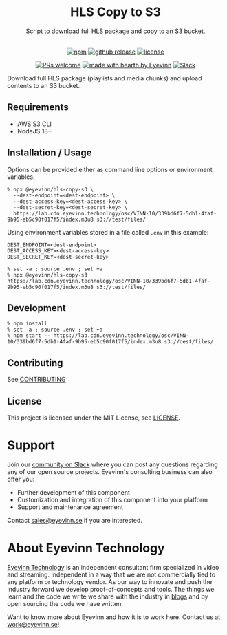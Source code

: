 <h1 align="center">
  HLS Copy to S3
</h1>

<div align="center">
  Script to download full HLS package and copy to an S3 bucket. 
  <br />
</div>

<div align="center">
<br />

[![npm](https://img.shields.io/npm/v/@eyevinn/hls-copy-s3?style=flat-square)](https://www.npmjs.com/package/@eyevinn/hls-copy-s3)
[![github release](https://img.shields.io/github/v/release/Eyevinn/hls-copy-s3?style=flat-square)](https://github.com/Eyevinn/hls-copy-s3/releases)
[![license](https://img.shields.io/github/license/eyevinn/hls-copy-s3.svg?style=flat-square)](LICENSE)

[![PRs welcome](https://img.shields.io/badge/PRs-welcome-ff69b4.svg?style=flat-square)](https://github.com/eyevinn/hls-copy-s3/issues?q=is%3Aissue+is%3Aopen+label%3A%22help+wanted%22)
[![made with hearth by Eyevinn](https://img.shields.io/badge/made%20with%20%E2%99%A5%20by-Eyevinn-59cbe8.svg?style=flat-square)](https://github.com/eyevinn)
[![Slack](http://slack.streamingtech.se/badge.svg)](http://slack.streamingtech.se)

</div>

Download full HLS package (playlists and media chunks) and upload contents to an S3 bucket.

## Requirements

- AWS S3 CLI
- NodeJS 18+

## Installation / Usage

Options can be provided either as command line options or environment variables.

```
% npx @eyevinn/hls-copy-s3 \
  --dest-endpoint=<dest-endpoint> \
  --dest-access-key=<dest-access-key> \
  --dest-secret-key=<dest-secret-key> \
  https://lab.cdn.eyevinn.technology/osc/VINN-10/339bd6f7-5db1-4faf-9b95-eb5c90f017f5/index.m3u8 s3://test/files/
```

Using environment variables stored in a file called `.env` in this example:

```
DEST_ENDPOINT=<dest-endpoint>
DEST_ACCESS_KEY=<dest-access-key>
DEST_SECRET_KEY=<dest-secret-key>
```

```
% set -a ; source .env ; set +a
% npx @eyevinn/hls-copy-s3 https://lab.cdn.eyevinn.technology/osc/VINN-10/339bd6f7-5db1-4faf-9b95-eb5c90f017f5/index.m3u8 s3://test/files/
```

## Development

```
% npm install
% set -a ; source .env ; set +a
% npm start -- https://lab.cdn.eyevinn.technology/osc/VINN-10/339bd6f7-5db1-4faf-9b95-eb5c90f017f5/index.m3u8 s3://dest/files/
```

## Contributing

See [CONTRIBUTING](CONTRIBUTING.md)

## License

This project is licensed under the MIT License, see [LICENSE](LICENSE).

# Support

Join our [community on Slack](http://slack.streamingtech.se) where you can post any questions regarding any of our open source projects. Eyevinn's consulting business can also offer you:

- Further development of this component
- Customization and integration of this component into your platform
- Support and maintenance agreement

Contact [sales@eyevinn.se](mailto:sales@eyevinn.se) if you are interested.

# About Eyevinn Technology

[Eyevinn Technology](https://www.eyevinntechnology.se) is an independent consultant firm specialized in video and streaming. Independent in a way that we are not commercially tied to any platform or technology vendor. As our way to innovate and push the industry forward we develop proof-of-concepts and tools. The things we learn and the code we write we share with the industry in [blogs](https://dev.to/video) and by open sourcing the code we have written.

Want to know more about Eyevinn and how it is to work here. Contact us at work@eyevinn.se!
